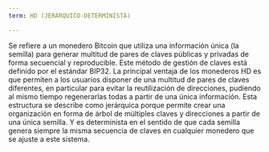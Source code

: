 ```yaml
---
term: HD (JERÁRQUICO-DETERMINISTA)

---
```

Se refiere a un monedero Bitcoin que utiliza una información única (la semilla) para generar multitud de pares de claves públicas y privadas de forma secuencial y reproducible. Este método de gestión de claves está definido por el estándar BIP32. La principal ventaja de los monederos HD es que permiten a los usuarios disponer de una multitud de pares de claves diferentes, en particular para evitar la reutilización de direcciones, pudiendo al mismo tiempo regenerarlas todas a partir de una única información. Esta estructura se describe como jerárquica porque permite crear una organización en forma de árbol de múltiples claves y direcciones a partir de una única semilla. Y es determinista en el sentido de que cada semilla genera siempre la misma secuencia de claves en cualquier monedero que se ajuste a este sistema.
